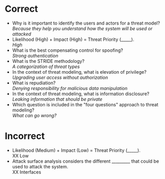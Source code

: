 # Correct
- Why is it important to identify the users and actors for a threat model?  
*Because they help you understand how the system will be used or attacked*
- Likelihood (High) + Impact (High) = Threat Priority (_____).  
*High*
- What is the best compensating control for spoofing?  
*Strong authentication*
- What is the STRIDE methodology?  
*A categorization of threat types*
- In the context of threat modeling, what is elevation of privilege?  
*Upgrading user access without authorization*
- What is repudiation?  
*Denying responsibility for malicious data manipulation*
- In the context of threat modeling, what is information disclosure?  
*Leaking information that should be private*
- Which question is included in the "four questions" approach to threat modeling?  
*What can go wrong?*
# Incorrect
- Likelihood (Medium) + Impact (Low) = Threat Priority (_____).  
XX Low
- Attack surface analysis considers the different _________ that could be used to attack the system.  
XX Interfaces